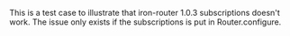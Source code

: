 This is a test case to illustrate that iron-router 1.0.3 subscriptions doesn't work. The issue only exists if the subscriptions is put in Router.configure.